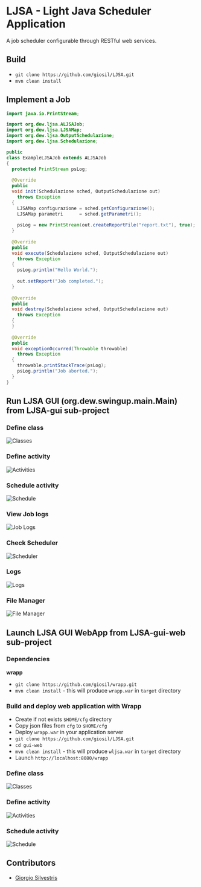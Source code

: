 # LJSA - Light Java Scheduler Application

A job scheduler configurable through RESTful web services.

## Build

- `git clone https://github.com/giosil/LJSA.git`
- `mvn clean install`

## Implement a Job

```java
import java.io.PrintStream;

import org.dew.ljsa.ALJSAJob;
import org.dew.ljsa.LJSAMap;
import org.dew.ljsa.OutputSchedulazione;
import org.dew.ljsa.Schedulazione;

public 
class ExampleLJSAJob extends ALJSAJob
{
  protected PrintStream psLog;
  
  @Override
  public
  void init(Schedulazione sched, OutputSchedulazione out)
    throws Exception
  {
    LJSAMap configurazione = sched.getConfigurazione();
    LJSAMap parametri      = sched.getParametri();
    
    psLog = new PrintStream(out.createReportFile("report.txt"), true);
  }
  
  @Override
  public 
  void execute(Schedulazione sched, OutputSchedulazione out)
    throws Exception 
  {
    psLog.println("Hello World.");
    
    out.setReport("Job completed.");
  }
  
  @Override
  public
  void destroy(Schedulazione sched, OutputSchedulazione out)
    throws Exception
  {
  }
  
  @Override
  public
  void exceptionOccurred(Throwable throwable)
    throws Exception
  {
    throwable.printStackTrace(psLog);
    psLog.println("Job aborted.");
  }
}
```

## Run LJSA GUI (org.dew.swingup.main.Main) from LJSA-gui sub-project

### Define class

![Classes](img/01_cls.png)

### Define activity

![Activities](img/02_act.png)

### Schedule activity

![Schedule](img/03_jobs.png)

### View Job logs

![Job Logs](img/04_jobs_log.png)

### Check Scheduler

![Scheduler](img/05_sched.png)

### Logs

![Logs](img/06_logs.png)

### File Manager

![File Manager](img/07_fm.png)

## Launch LJSA GUI WebApp from LJSA-gui-web sub-project

### Dependencies

**wrapp**

- `git clone https://github.com/giosil/wrapp.git` 
- `mvn clean install` - this will produce `wrapp.war` in `target` directory

### Build and deploy web application with Wrapp

- Create if not exists `$HOME/cfg` directory
- Copy json files from `cfg` to `$HOME/cfg`
- Deploy `wrapp.war` in your application server
- `git clone https://github.com/giosil/LJSA.git` 
- `cd gui-web`
- `mvn clean install` - this will produce `wljsa.war` in `target` directory
- Launch `http://localhost:8080/wrapp`

### Define class

![Classes](img/11_cls.png)

### Define activity

![Activities](img/12_act.png)

### Schedule activity

![Schedule](img/13_jobs.png)

## Contributors

* [Giorgio Silvestris](https://github.com/giosil)
